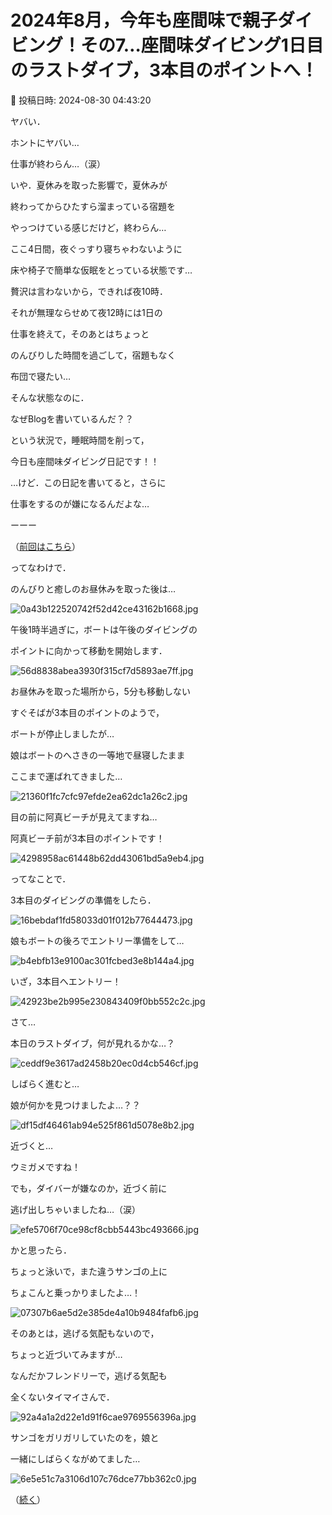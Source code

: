 # 2024年8月，今年も座間味で親子ダイビング！その7…座間味ダイビング1日目のラストダイブ，3本目のポイントへ！

📅 投稿日時: 2024-08-30 04:43:20

ヤバい．


ホントにヤバい…


仕事が終わらん…（涙）





いや．夏休みを取った影響で，夏休みが


終わってからひたすら溜まっている宿題を


やっつけている感じだけど，終わらん…


ここ4日間，夜ぐっすり寝ちゃわないように


床や椅子で簡単な仮眠をとっている状態です…





贅沢は言わないから，できれば夜10時．


それが無理ならせめて夜12時には1日の


仕事を終えて，そのあとはちょっと


のんびりした時間を過ごして，宿題もなく


布団で寝たい…





そんな状態なのに．


なぜBlogを書いているんだ？？





という状況で，睡眠時間を削って，


今日も座間味ダイビング日記です！！





…けど．この日記を書いてると，さらに


仕事をするのが嫌になるんだよな…





ーーー


（[前回はこちら](eac2b38cb036ce0f0819b22d2d50185f9.md)）





ってなわけで．


のんびりと癒しのお昼休みを取った後は…




![0a43b122520742f52d42ce43162b1668.jpg](images/0a43b122520742f52d42ce43162b1668.jpg)







午後1時半過ぎに，ボートは午後のダイビングの


ポイントに向かって移動を開始します．




![56d8838abea3930f315cf7d5893ae7ff.jpg](images/56d8838abea3930f315cf7d5893ae7ff.jpg)







お昼休みを取った場所から，5分も移動しない


すぐそばが3本目のポイントのようで，


ボートが停止しましたが…


娘はボートのへさきの一等地で昼寝したまま


ここまで運ばれてきました…




![21360f1fc7cfc97efde2ea62dc1a26c2.jpg](images/21360f1fc7cfc97efde2ea62dc1a26c2.jpg)







目の前に阿真ビーチが見えてますね…


阿真ビーチ前が3本目のポイントです！




![4298958ac61448b62dd43061bd5a9eb4.jpg](images/4298958ac61448b62dd43061bd5a9eb4.jpg)







ってなことで．


3本目のダイビングの準備をしたら．




![16bebdaf1fd58033d01f012b77644473.jpg](images/16bebdaf1fd58033d01f012b77644473.jpg)







娘もボートの後ろでエントリー準備をして…




![b4ebfb13e9100ac301fcbed3e8b144a4.jpg](images/b4ebfb13e9100ac301fcbed3e8b144a4.jpg)







いざ，3本目へエントリー！




![42923be2b995e230843409f0bb552c2c.jpg](images/42923be2b995e230843409f0bb552c2c.jpg)







さて…


本日のラストダイブ，何が見れるかな…？




![ceddf9e3617ad2458b20ec0d4cb546cf.jpg](images/ceddf9e3617ad2458b20ec0d4cb546cf.jpg)







しばらく進むと…


娘が何かを見つけましたよ…？？




![df15df46461ab94e525f861d5078e8b2.jpg](images/df15df46461ab94e525f861d5078e8b2.jpg)







近づくと…


ウミガメですね！


でも，ダイバーが嫌なのか，近づく前に


逃げ出しちゃいましたね…（涙）




![efe5706f70ce98cf8cbb5443bc493666.jpg](images/efe5706f70ce98cf8cbb5443bc493666.jpg)







かと思ったら．


ちょっと泳いで，また違うサンゴの上に


ちょこんと乗っかりましたよ…！




![07307b6ae5d2e385de4a10b9484fafb6.jpg](images/07307b6ae5d2e385de4a10b9484fafb6.jpg)







そのあとは，逃げる気配もないので，


ちょっと近づいてみますが…


なんだかフレンドリーで，逃げる気配も


全くないタイマイさんで．




![92a4a1a2d22e1d91f6cae9769556396a.jpg](images/92a4a1a2d22e1d91f6cae9769556396a.jpg)







サンゴをガリガリしていたのを，娘と


一緒にしばらくながめてました…




![6e5e51c7a3106d107c76dce77bb362c0.jpg](images/6e5e51c7a3106d107c76dce77bb362c0.jpg)







（[続く](eedb8f746745c92544a51f440e06b8aa5.md)）
